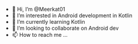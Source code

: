- 👋 Hi, I’m @Meerkat01
- 👀 I’m interested in Android development in Kotlin
- 🌱 I’m currently learning Kotlin
- 💞️ I’m looking to collaborate on Android dev
- 📫 How to reach me ...

<!---
Meerkat01/Meerkat01 is a ✨ special ✨ repository because its `README.md` (this file) appears on your GitHub profile.
You can click the Preview link to take a look at your changes.
--->
